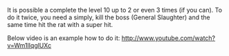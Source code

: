 It is possible a complete the level 10 up to 2 or even 3 times (if you can).
To do it twice, you need a simply, kill the boss (General Slaughter) and the same time hit the rat with a super hit.

Below video is an example how to do it:
http://www.youtube.com/watch?v=Wm1lIqglUXc